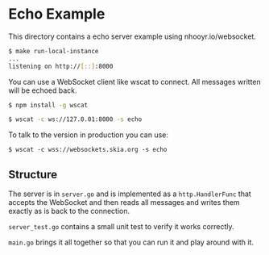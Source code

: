# Echo Example

This directory contains a echo server example using nhooyr.io/websocket.

```bash
$ make run-local-instance
...
listening on http://[::]:8000
```

You can use a WebSocket client like wscat to connect. All messages written will
be echoed back.

```bash
$ npm install -g wscat
```

```bash
$ wscat -c ws://127.0.01:8000 -s echo
```

To talk to the version in production you can use:

```
$ wscat -c wss://websockets.skia.org -s echo
```

## Structure

The server is in `server.go` and is implemented as a `http.HandlerFunc` that
accepts the WebSocket and then reads all messages and writes them exactly as is
back to the connection.

`server_test.go` contains a small unit test to verify it works correctly.

`main.go` brings it all together so that you can run it and play around with it.

